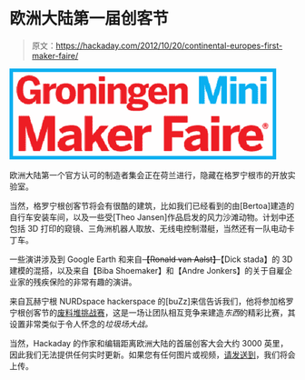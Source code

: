 # 欧洲大陆第一届创客节

> 原文：<https://hackaday.com/2012/10/20/continental-europes-first-maker-faire/>

![](img/34d7c9a540eb3447270e33eeefa8ff33.png "MakerFaire")

欧洲大陆第一个官方认可的制造者集会正在荷兰进行，隐藏在格罗宁根市的开放实验室。 [](http://www.ebbingekwartier.nl/open_lab_ebbinge.php) 

当然，格罗宁根创客节将会有很酷的建筑，比如我们已经看到的由[Bertoa]建造的自行车安装车间，以及一些受[Theo Jansen]作品启发的风力沙滩动物。计划中还包括 3D 打印的窥镜、三角洲机器人取放、无线电控制潜艇，当然还有一队电动卡丁车。

一些演讲涉及到 Google Earth 和来自~~【Ronald van Aalst】~~【Dick stada】的 3D 建模的混搭，以及来自【Biba Shoemaker】和【Andre Jonkers】的关于自雇企业家的残疾保险的非常有趣的演讲。

来自瓦赫宁根 NURDspace hackerspace 的[buZz]来信告诉我们，他将参加格罗宁根创客节的[废料堆挑战赛](http://mf050.nl/programma/challenge/)，这是一场让团队相互竞争来建造*东西*的精彩比赛，其设置非常类似于令人怀念的*垃圾场大战。*

当然，Hackaday 的作家和编辑距离欧洲大陆的首届创客大会大约 3000 英里，因此我们无法提供任何实时更新。如果您有任何图片或视频，[请发送到](http://hackaday.com/contact-hack-a-day/)，我们将会上传。